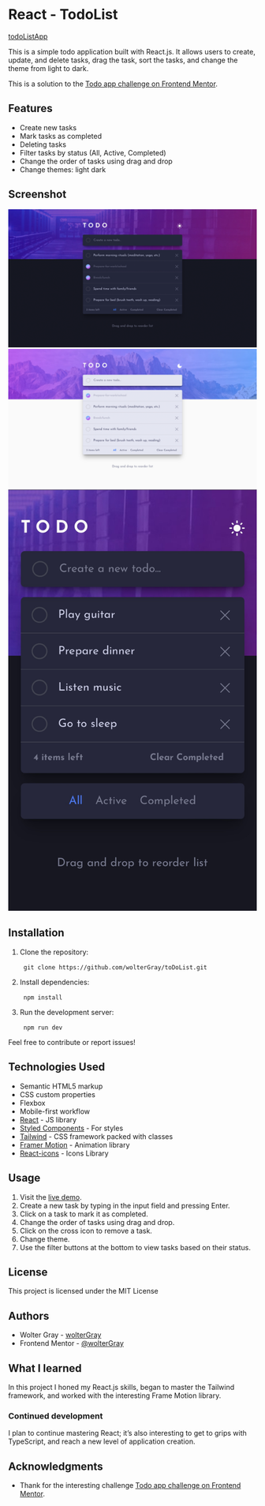 # React - TodoList

[todoListApp](https://woltergray.github.io/toDoList/)

This is a simple todo application built with React.js. It allows users to create, update, and delete tasks, drag the task, sort the tasks, and change the theme from light to dark.

This is a solution to the [Todo app challenge on Frontend Mentor](https://www.frontendmentor.io/challenges/todo-app-Su1_KokOW).

## Features

- Create new tasks
- Mark tasks as completed
- Deleting tasks
- Filter tasks by status (All, Active, Completed)
- Change the order of tasks using drag and drop
- Change themes: light dark

## Screenshot

![TodoApp dark](./screenshots/1.png)
![TodoApp light](./screenshots/2.png)
![TodoApp mobile](./screenshots/3.jpg)

## Installation

1. Clone the repository:

   		git clone https://github.com/wolterGray/toDoList.git

2. Install dependencies:

   		npm install

3. Run the development server:

   		npm run dev

Feel free to contribute or report issues!

## Technologies Used

- Semantic HTML5 markup
- CSS custom properties
- Flexbox
- Mobile-first workflow
- [React](https://reactjs.org/) - JS library
- [Styled Components](https://styled-components.com/) - For styles
- [Tailwind](https://tailwindcss.com/) - CSS framework packed with classes
- [Framer Motion](https://www.framer.com/motion/) - Animation library
- [React-icons](https://react-icons.github.io/react-icons/) - Icons Library

## Usage

1. Visit the [live demo](https://woltergray.github.io/toDoList/).
2. Create a new task by typing in the input field and pressing Enter.
3. Click on a task to mark it as completed.
4. Change the order of tasks using drag and drop.
5. Click on the cross icon to remove a task.
6. Change theme.
7. Use the filter buttons at the bottom to view tasks based on their status.

## License

This project is licensed under the MIT License

## Authors

- Wolter Gray - [wolterGray](https://github.com/wolterGray)
- Frontend Mentor - [@wolterGray](https://www.frontendmentor.io/profile/wolterGray)

## What I learned

In this project I honed my React.js skills, began to master the Tailwind framework, and worked with the interesting Frame Motion library.

### Continued development

I plan to continue mastering React; it’s also interesting to get to grips with TypeScript, and reach a new level of application creation.

## Acknowledgments

- Thank for the interesting challenge [Todo app challenge on Frontend Mentor](https://www.frontendmentor.io/challenges/todo-app-Su1_KokOW).

